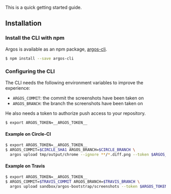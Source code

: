 This is a quick getting started guide.

## Installation

### Install the CLI with npm

Argos is available as an npm package, [argos-cli](https://www.npmjs.com/package/argos-cli).

```sh
$ npm install --save argos-cli
```

### Configuring the CLI

The CLI needs the following environment variables to improve the experience:

- `ARGOS_COMMIT`: the commit the screenshots have been taken on
- `ARGOS_BRANCH`: the branch the screenshots have been taken on

He also needs a token to authorize push access to your repository.

```sh
$ export ARGOS_TOKEN=__ARGOS_TOKEN__
```

#### Example on Circle-CI

```sh
$ export ARGOS_TOKEN=__ARGOS_TOKEN__
$ ARGOS_COMMIT=$CIRCLE_SHA1 ARGOS_BRANCH=$CIRCLE_BRANCH \
  argos upload tmp/output/chrome --ignore **/*.diff.png --token $ARGOS_TOKEN || true
```

#### Example on Travis

```sh
$ export ARGOS_TOKEN=__ARGOS_TOKEN__
$ ARGOS_COMMIT=$TRAVIS_COMMIT ARGOS_BRANCH=$TRAVIS_BRANCH \
  argos upload sandbox/argos-bootstrap/screenshots --token $ARGOS_TOKEN || true
```
